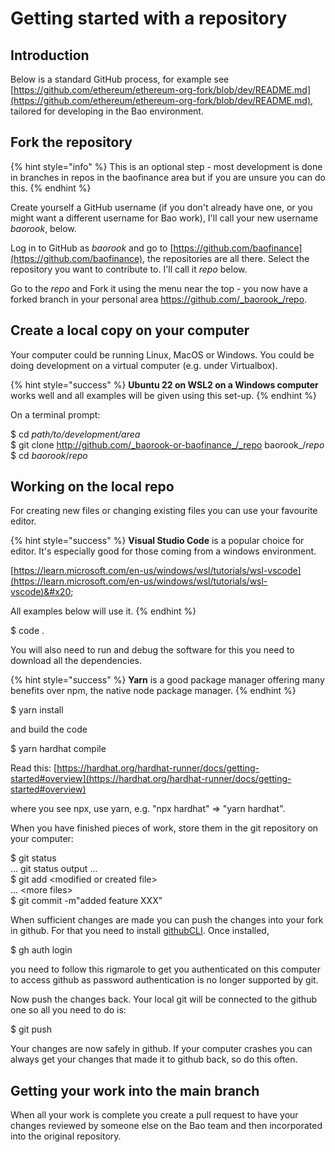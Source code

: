 # Getting started with a repository

## Introduction

Below is a standard GitHub process, for example see [https://github.com/ethereum/ethereum-org-fork/blob/dev/README.md](https://github.com/ethereum/ethereum-org-fork/blob/dev/README.md), tailored for developing in the Bao environment.&#x20;

## Fork the repository

{% hint style="info" %}
This is an optional step - most development is done in branches in repos in the baofinance area but if you are unsure you can do this.
{% endhint %}



Create yourself a GitHub username (if you don't already have one, or you might want a different username for Bao work), I'll call your new username _baorook_, below.

Log in to GitHub as _baorook_ and go to [https://github.com/baofinance](https://github.com/baofinance), the repositories are all there. Select the repository you want to contribute to. I'll call it _repo_ below.

Go to the _repo_ and Fork it using the menu near the top - you now have a forked   branch in your personal area https://github.com/_baorook_/repo.

## Create a local copy on your computer

Your computer could be running Linux, MacOS or Windows. You could be doing development on a virtual computer (e.g. under Virtualbox).

{% hint style="success" %}
**Ubuntu 22 on WSL2 on a Windows computer** works well and all examples will be given using this set-up.
{% endhint %}

On a terminal prompt:

$ cd _path/to/development/area_ \
$ git clone http://github.com/_baorook-or-baofinance_/_repo baorook_/_repo_ \
$ cd _baorook_/_repo_

## Working on the local repo

For creating new files or changing existing files you can use your favourite editor.&#x20;

{% hint style="success" %}
**Visual Studio Code** is a popular choice for editor. It's especially good for those coming from a windows environment.

[https://learn.microsoft.com/en-us/windows/wsl/tutorials/wsl-vscode](https://learn.microsoft.com/en-us/windows/wsl/tutorials/wsl-vscode)&#x20;

All examples below will use it.
{% endhint %}

$ code .

You will also need to run and debug the software for this you need to download all the dependencies.

{% hint style="success" %}
**Yarn** is a good package manager offering many benefits over npm, the native node package manager.
{% endhint %}

$ yarn install

and build the code

$ yarn hardhat compile

Read this: [https://hardhat.org/hardhat-runner/docs/getting-started#overview](https://hardhat.org/hardhat-runner/docs/getting-started#overview)

where you see npx, use yarn, e.g. "npx hardhat" => "yarn hardhat".

When you have finished pieces of work, store them in the git repository on your computer:

$ git status\
&#x20;   ... git status output ...\
$ git add \<modified or created file>\
&#x20;   ... \<more files>\
$ git commit -m"added feature XXX"

When sufficient changes are made you can push the changes into your fork in github. For that you need to install [githubCLI](https://github.com/cli/cli). Once installed,

$ gh auth login

you need to follow this rigmarole to get you authenticated on this computer to access github as password authentication is no longer supported by git.

Now push the changes back. Your local git will be connected to the github one so all you need to do is:

$ git push

Your changes are now safely in github. If your computer crashes you can always get your changes that made it to github back, so do this often.

## Getting your work into the main branch

When all your work is complete you create a pull request to have your changes reviewed by someone else on the Bao team and then incorporated into the original repository.

